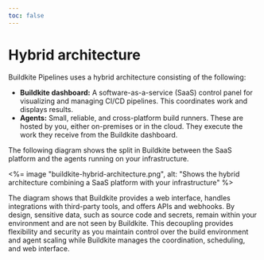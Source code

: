 ```yaml
---
toc: false
---
```


# Hybrid architecture

Buildkite Pipelines uses a hybrid architecture consisting of the following:

- **Buildkite dashboard:** A software-as-a-service (SaaS) control panel for visualizing and managing CI/CD pipelines. This coordinates work and displays results.
- **Agents:** Small, reliable, and cross-platform build runners. These are hosted by you, either on-premises or in the cloud. They execute the work they receive from the Buildkite dashboard.

The following diagram shows the split in Buildkite between the SaaS platform and the agents running on your infrastructure.

<%= image "buildkite-hybrid-architecture.png", alt: "Shows the hybrid architecture combining a SaaS platform with your infrastructure" %>

The diagram shows that Buildkite provides a web interface, handles integrations with third-party tools, and offers APIs and webhooks. By design, sensitive data, such as source code and secrets, remain within your environment and are not seen by Buildkite. This decoupling provides flexibility and security as you maintain control over the build environment and agent scaling while Buildkite manages the coordination, scheduling, and web interface.
